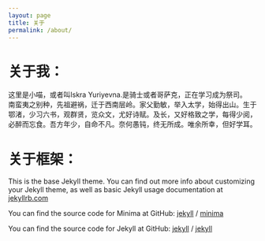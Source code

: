```yaml
---
layout: page
title: 关于
permalink: /about/
---
```

# 关于我：
这里是小喵，或者叫Iskra Yuriyevna.是骑士或者哥萨克，正在学习成为祭司。  
南蛮夷之别种，先祖避祸，迁于西南层岭。家父勤敏，举入太学，始得出山。生于鄂渚，少习六书，观群贤，览众文，尤好诗赋。及长，又好格致之学，每得少阅，必醉而忘食。吾方年少，自命不凡。奈何愚钝，终无所成。唯余所幸，但好学耳。  

# 关于框架：
This is the base Jekyll theme. You can find out more info about customizing your Jekyll theme, as well as basic Jekyll usage documentation at [jekyllrb.com](https://jekyllrb.com/)

You can find the source code for Minima at GitHub:
[jekyll][jekyll-organization] /
[minima](https://github.com/jekyll/minima)

You can find the source code for Jekyll at GitHub:
[jekyll][jekyll-organization] /
[jekyll](https://github.com/jekyll/jekyll)


[jekyll-organization]: https://github.com/jekyll
